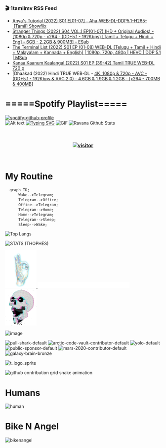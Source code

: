 ### 🎬 1tamilmv RSS Feed

<!-- BLOG-POST-LIST:START -->
- [Anya&#39;s Tutorial &lpar;2022&rpar; S01 E[01-07] - Aha-WEB-DL-DDP5.1-H265-  [Tamil] Showflix](https://www.1tamilmv.space/index.php?/forums/topic/164814-anyas-tutorial-2022-s01-e01-07-aha-web-dl-ddp51-h265-%C2%A0tamil-showflix/&do=findComment&comment=329473)
- [Stranger Things &lpar;2022&rpar; S04 VOL.1 EP&lpar;01-07&rpar; &lpar;HD + Original Audios&rpar; - [1080p &amp; 720p - x264 - &lpar;DD+5.1 - 192Kbps&rpar; [Tamil + Telugu + Hindi + Eng] - 6GB - 2.2GB &amp; 900MB] - ESub](https://www.1tamilmv.space/index.php?/forums/topic/163063-stranger-things-2022-s04-vol1-ep01-07-hd-original-audios-1080p-720p-x264-dd51-192kbps-tamil-telugu-hindi-eng-6gb-22gb-900mb-esub/&do=findComment&comment=329472)
- [The Terminal List &lpar;2022&rpar; S01 EP &lpar;01-08&rpar; WEB-DL [Telugu + Tamil + Hindi + Malayalam + Kannada + English] | 1080p, 720p, 480p | HEVC | DDP 5.1 | MSub](https://www.1tamilmv.space/index.php?/forums/topic/164813-the-terminal-list-2022-s01-ep-01-08-web-dl-telugu-tamil-hindi-malayalam-kannada-english-1080p-720p-480p-hevc-ddp-51-msub/&do=findComment&comment=329471)
- [Kanaa Kaanum Kaalangal &lpar;2022&rpar; S01 EP &lpar;39-42&rpar; Tamil TRUE WEB-DL 720 p](https://www.1tamilmv.space/index.php?/forums/topic/164812-kanaa-kaanum-kaalangal-2022-s01-ep-39-42-tamil-true-web-dl-720-p/&do=findComment&comment=329470)
- [Dhaakad &lpar;2022&rpar; Hindi TRUE WEB-DL - [4K, 1080p &amp; 720p - AVC - &lpar;DD+5.1 - 192Kbps &amp; AAC 2.0&rpar; - 4.6GB &amp; 1.9GB &amp; 1.2GB - [x264 - 700MB &amp; 400MB]](https://www.1tamilmv.space/index.php?/forums/topic/164789-dhaakad-2022-hindi-true-web-dl-4k-1080p-720p-avc-dd51-192kbps-aac-20-46gb-19gb-12gb-x264-700mb-400mb/&do=findComment&comment=329469)
<!-- BLOG-POST-LIST:END -->

# =====Spotify Playlist=====
[![spotify-github-profile](https://spotify-github-profile.vercel.app/api/view?uid=31rfzgmuvvewegdlxvlev4ynz4vu&cover_image=true&theme=default&bar_color=53b14f&bar_color_cover=true)](https://ravana69.github.io/rss)
</br>
![Alt text](https://spotify-recently-played-readme.vercel.app/api?user=31rfzgmuvvewegdlxvlev4ynz4vu)
[![Typing SVG](https://readme-typing-svg.herokuapp.com?color=%2336BCF7&center=true&vCenter=true&multiline=true&height=81&lines=I+AM+RAVANA;CONTACT+ME+ON+TELEGRAM%3A+%40R4V4N4)](https://git.io/typing-svg)
<img align="centre" height="400px" width="490px" alt="GIF" src="https://github.com/ravana69/ravana69/blob/master/rvm.gif" />
![Ravana Github Stats](https://github-readme-stats.vercel.app/api?username=ravana69&&show_icons=true&theme=radical)

<br />
<h3 align="center"> <a href="https://t.me/r4v4n4"><img src="https://profile-counter.glitch.me/ravana69/count.svg" alt="visitor" width="600"></a> </h3>
</br>

<H1>My Routine</H1>

```mermaid
  graph TD;
      Wake-->Telegram;
      Telegram-->Office;
      Office-->Telegram;
      Telegram-->Home;
      Home-->Telegram;
      Telegram-->Sleep;
      Sleep-->Wake;
```
![Top Langs](https://github-readme-stats.vercel.app/api/top-langs/?username=ravana69&&show_icons=true&theme=radical)

![STATS (THOPHES)](https://github-profile-trophy.vercel.app/?username=ravana69&theme=gruvbox&margin-w=10&margin-h=15&column=8)
<br />
<p align="left">
    <a href="#">
        <img width="20%" src="./assets/images/hand.gif" alt="" />
    </a>
    <a href="#">
        <img width="59%" src="./assets/images/spacer.png" alt="" >
    </a>
    <a href="#">
        <img width="20%" src="./assets/images/skull.gif" alt="" />
    </a>
</p>


![image](https://user-images.githubusercontent.com/47528708/175298537-0623dc00-7b1a-4ec1-b5b1-71768763a234.png)

<img width="148" alt="pull-shark-default" src="https://user-images.githubusercontent.com/47528708/176419715-70981865-4dc6-489a-8a1a-06842db67b15.gif"> <img width="148" alt="arctic-code-vault-contributor-default" src="https://user-images.githubusercontent.com/47528708/175267501-e1fbbb8f-c2b2-4882-b865-2ac4debef26c.png"> <img width="148" alt="yolo-default" src="https://user-images.githubusercontent.com/47528708/175267654-281a1880-1129-4b7b-bf2f-de5dd2bc5afa.png"> <img width="148" alt="public-sponsor-default" src="https://user-images.githubusercontent.com/47528708/175268448-2e78cc75-fb25-4d76-bd22-7df520446b45.png"> <img width="148" alt="mars-2020-contributor-default" src="https://user-images.githubusercontent.com/47528708/175268475-de6d987a-3be9-4353-86a5-23b422559355.png"> <img width="148" alt="galaxy-brain-bronze" src="https://user-images.githubusercontent.com/47528708/176419717-e2fdca8b-0fdc-47dd-9511-a7ff52178a33.gif">

![t_logo_sprite](https://user-images.githubusercontent.com/47528708/175293007-21ff1792-1fca-4be3-bcae-12fdc3aa414f.svg)

![github contribution grid snake animation](https://raw.githubusercontent.com/ravana69/ravana69/output/github-contribution-grid-snake-dark.svg#gh-dark-mode-only)

# Humans
<img width="170" alt="human" src="https://user-images.githubusercontent.com/47528708/176413829-c142d478-1c96-4c3c-a2a4-2dd35374c335.gif">

# Bike N Angel
<img width="170" alt="bikenangel" src="https://user-images.githubusercontent.com/47528708/176616968-3a44f91e-8016-477c-9bb5-c4689a1adbee.gif">


